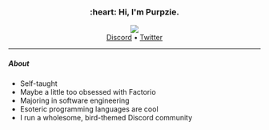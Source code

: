 <h3 align="center">:heart: Hi, I'm Purpzie.</h3>

<p align="center">
  <a href="https://discord.gg/SMUy2Gw"><img src="https://discord.com/api/guilds/368499635674808331/widget.png?style=shield"/><br></a>
  <a href="https://discord.gg/SMUy2Gw">Discord</a> •
  <a href="https://twitter.com/Purpzie">Twitter</a>
</p>

---

##### About
- Self-taught
- Maybe a little too obsessed with Factorio
- Majoring in software engineering
- Esoteric programming languages are cool
- I run a wholesome, bird-themed Discord community
